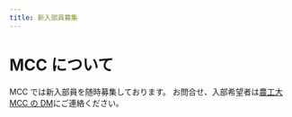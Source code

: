 ```yaml
---
title: 新入部員募集
---
```


# MCC について

MCC では新入部員を随時募集しております。
お問合せ、入部希望者は[農工大 MCC の DM](https://twitter.com/TUATMCC)にご連絡ください。
